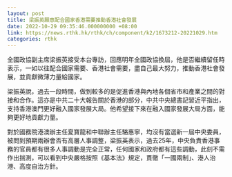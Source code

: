 ```yaml
---
layout: post
title: 梁振英願意配合國家香港需要推動香港社會發展
date: 2022-10-29 09:35:46.000000000 +08:00
link: https://news.rthk.hk/rthk/ch/component/k2/1673212-20221029.htm
categories: rthk
---
```


全國政協副主席梁振英接受本台專訪，回應明年全國政協換屆，他是否繼續留任時表示，一如以往配合國家需要、香港社會需要，盡自己最大努力，推動香港社會發展，並貢獻微薄力量給國家。

梁振英說，過去一段時間，做到較多的是促進香港與內地各個省市和產業之間的對接和合作。這亦是中共二十大報告關於香港的部分，中共中央總書記習近平指出，支持香港澳門更好融入國家發展大局。他希望接下來在融入國家發展大局方面，能夠更好地貢獻力量。

對於國務院港澳辦主任夏寶龍和中聯辦主任駱惠寧，均沒有當選新一屆中央委員，被問到預期兩辦會否有高層人事調整，梁振英表示，過去25年，中央負責香港事務的官員都有很多人事調動是完全正常，任何國家和政府都有這些調動，此刻不需作出揣測，可以看到中央嚴格按照《基本法》規定，貫徹「一國兩制」、港人治港、高度自治方針。
